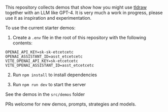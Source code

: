 This repository collects demos that show how you might use [tldraw](https://github.com/tldraw/tldraw) together with an LLM like GPT-4. It is very much a work in progress, please use it as inspiration and experimentation.

To use the current starter demos:

1. Create a `.env` file in the root of this repository with the following contents:

```
OPENAI_API_KEY=sk-sk-etcetcetc
OPENAI_ASSISTANT_ID=asst_etcetcetc
VITE_OPENAI_API_KEY=sk-etcetcetc
VITE_OPENAI_ASSISTANT_ID=asst_etcetcetc
```

2. Run `npm install` to install dependencies

3. Run `npm run dev` to start the server

See the demos in the `src/demos` folder

PRs welcome for new demos, prompts, strategies and models.
